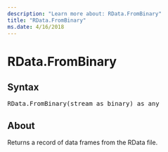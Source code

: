 ```yaml
---
description: "Learn more about: RData.FromBinary"
title: "RData.FromBinary"
ms.date: 4/16/2018
---
```

# RData.FromBinary

## Syntax

<pre>
RData.FromBinary(stream as binary) as any  
</pre>

## About  
Returns a record of data frames from the RData file.  
  
